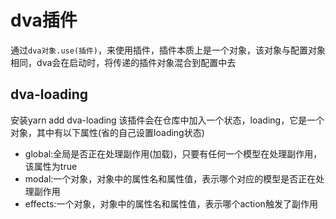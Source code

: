 # dva插件

通过```dva对象.use(插件)```，来使用插件，插件本质上是一个对象，该对象与配置对象相同，dva会在启动时，将传递的插件对象混合到配置中去

## dva-loading
安装yarn add dva-loading
该插件会在仓库中加入一个状态，loading，它是一个对象，其中有以下属性(省的自己设置loading状态)
- global:全局是否正在处理副作用(加载)，只要有任何一个模型在处理副作用，该属性为true
- modal:一个对象，对象中的属性名和属性值，表示哪个对应的模型是否正在处理副作用
- effects:一个对象，对象中的属性名和属性值，表示哪个action触发了副作用